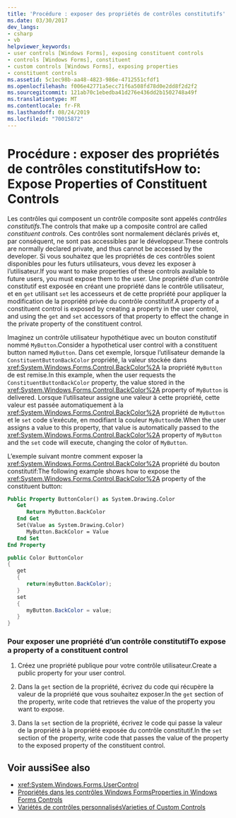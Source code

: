 ```yaml
---
title: 'Procédure : exposer des propriétés de contrôles constitutifs'
ms.date: 03/30/2017
dev_langs:
- csharp
- vb
helpviewer_keywords:
- user controls [Windows Forms], exposing constituent controls
- controls [Windows Forms], constituent
- custom controls [Windows Forms], exposing properties
- constituent controls
ms.assetid: 5c1ec98b-aa48-4823-986e-4712551cfdf1
ms.openlocfilehash: f006e42771a5ecc71f6a508fd78d0e2dd8f2d2f2
ms.sourcegitcommit: 121ab70c1ebedba41d276e436dd2b1502748a49f
ms.translationtype: MT
ms.contentlocale: fr-FR
ms.lasthandoff: 08/24/2019
ms.locfileid: "70015872"
---
```

# <a name="how-to-expose-properties-of-constituent-controls"></a><span data-ttu-id="cdcd5-102">Procédure : exposer des propriétés de contrôles constitutifs</span><span class="sxs-lookup"><span data-stu-id="cdcd5-102">How to: Expose Properties of Constituent Controls</span></span>
<span data-ttu-id="cdcd5-103">Les contrôles qui composent un contrôle composite sont appelés *contrôles constitutifs*.</span><span class="sxs-lookup"><span data-stu-id="cdcd5-103">The controls that make up a composite control are called *constituent controls*.</span></span> <span data-ttu-id="cdcd5-104">Ces contrôles sont normalement déclarés privés et, par conséquent, ne sont pas accessibles par le développeur.</span><span class="sxs-lookup"><span data-stu-id="cdcd5-104">These controls are normally declared private, and thus cannot be accessed by the developer.</span></span> <span data-ttu-id="cdcd5-105">Si vous souhaitez que les propriétés de ces contrôles soient disponibles pour les futurs utilisateurs, vous devez les exposer à l’utilisateur.</span><span class="sxs-lookup"><span data-stu-id="cdcd5-105">If you want to make properties of these controls available to future users, you must expose them to the user.</span></span> <span data-ttu-id="cdcd5-106">Une propriété d’un contrôle constitutif est exposée en créant une propriété dans le contrôle utilisateur, et en `get` utilisant `set` les accesseurs et de cette propriété pour appliquer la modification de la propriété privée du contrôle constitutif.</span><span class="sxs-lookup"><span data-stu-id="cdcd5-106">A property of a constituent control is exposed by creating a property in the user control, and using the `get` and `set` accessors of that property to effect the change in the private property of the constituent control.</span></span>

 <span data-ttu-id="cdcd5-107">Imaginez un contrôle utilisateur hypothétique avec un bouton constitutif nommé `MyButton`.</span><span class="sxs-lookup"><span data-stu-id="cdcd5-107">Consider a hypothetical user control with a constituent button named `MyButton`.</span></span> <span data-ttu-id="cdcd5-108">Dans cet exemple, lorsque l’utilisateur demande la `ConstituentButtonBackColor` propriété, la valeur stockée dans <xref:System.Windows.Forms.Control.BackColor%2A> la propriété `MyButton` de est remise.</span><span class="sxs-lookup"><span data-stu-id="cdcd5-108">In this example, when the user requests the `ConstituentButtonBackColor` property, the value stored in the <xref:System.Windows.Forms.Control.BackColor%2A> property of `MyButton` is delivered.</span></span> <span data-ttu-id="cdcd5-109">Lorsque l’utilisateur assigne une valeur à cette propriété, cette valeur est passée automatiquement à la <xref:System.Windows.Forms.Control.BackColor%2A> propriété de `MyButton` et le `set` code s’exécute, en modifiant la couleur `MyButton`de.</span><span class="sxs-lookup"><span data-stu-id="cdcd5-109">When the user assigns a value to this property, that value is automatically passed to the <xref:System.Windows.Forms.Control.BackColor%2A> property of `MyButton` and the `set` code will execute, changing the color of `MyButton`.</span></span>

 <span data-ttu-id="cdcd5-110">L’exemple suivant montre comment exposer la <xref:System.Windows.Forms.Control.BackColor%2A> propriété du bouton constitutif:</span><span class="sxs-lookup"><span data-stu-id="cdcd5-110">The following example shows how to expose the <xref:System.Windows.Forms.Control.BackColor%2A> property of the constituent button:</span></span>

```vb
Public Property ButtonColor() as System.Drawing.Color
   Get
      Return MyButton.BackColor
   End Get
   Set(Value as System.Drawing.Color)
      MyButton.BackColor = Value
   End Set
End Property
```

```csharp
public Color ButtonColor
{
   get
   {
      return(myButton.BackColor);
   }
   set
   {
      myButton.BackColor = value;
   }
}
```

### <a name="to-expose-a-property-of-a-constituent-control"></a><span data-ttu-id="cdcd5-111">Pour exposer une propriété d’un contrôle constitutif</span><span class="sxs-lookup"><span data-stu-id="cdcd5-111">To expose a property of a constituent control</span></span>

1. <span data-ttu-id="cdcd5-112">Créez une propriété publique pour votre contrôle utilisateur.</span><span class="sxs-lookup"><span data-stu-id="cdcd5-112">Create a public property for your user control.</span></span>

2. <span data-ttu-id="cdcd5-113">Dans la `get` section de la propriété, écrivez du code qui récupère la valeur de la propriété que vous souhaitez exposer.</span><span class="sxs-lookup"><span data-stu-id="cdcd5-113">In the `get` section of the property, write code that retrieves the value of the property you want to expose.</span></span>

3. <span data-ttu-id="cdcd5-114">Dans la `set` section de la propriété, écrivez le code qui passe la valeur de la propriété à la propriété exposée du contrôle constitutif.</span><span class="sxs-lookup"><span data-stu-id="cdcd5-114">In the `set` section of the property, write code that passes the value of the property to the exposed property of the constituent control.</span></span>

## <a name="see-also"></a><span data-ttu-id="cdcd5-115">Voir aussi</span><span class="sxs-lookup"><span data-stu-id="cdcd5-115">See also</span></span>

- <xref:System.Windows.Forms.UserControl>
- [<span data-ttu-id="cdcd5-116">Propriétés dans les contrôles Windows Forms</span><span class="sxs-lookup"><span data-stu-id="cdcd5-116">Properties in Windows Forms Controls</span></span>](properties-in-windows-forms-controls.md)
- [<span data-ttu-id="cdcd5-117">Variétés de contrôles personnalisés</span><span class="sxs-lookup"><span data-stu-id="cdcd5-117">Varieties of Custom Controls</span></span>](varieties-of-custom-controls.md)
